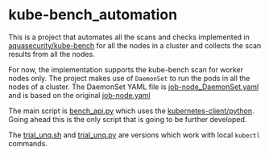 # kube-bench_automation

This is a project that automates all the scans and checks implemented in [aquasecurity/kube-bench](https://github.com/aquasecurity/kube-bench) for all the nodes in a cluster and collects the scan results from all the nodes.

For now, the implementation supports the kube-bench scan for worker nodes only. The project makes use of `DaemonSet` to run the pods in all the nodes of a cluster. The DaemonSet YAML file is [job-node_DaemonSet.yaml](https://github.com/daipayanb/kube-bench_distributed/blob/master/job-node_DaemonSet.yaml) and is based on the original [job-node.yaml](https://github.com/daipayanb/kube-bench_distributed/blob/master/job-node.yaml)

The main script is [bench_api.py](https://github.com/daipayanb/kube-bench_distributed/blob/master/bench_api.py) which uses the [kubernetes-client/python](https://github.com/kubernetes-client/python). Going ahead this is the only script that is going to be further developed.

The [trial_unq.sh](https://github.com/daipayanb/kube-bench_distributed/blob/master/trial_unq.sh) and [trial_unq.py](https://github.com/daipayanb/kube-bench_distributed/blob/master/trial_unq.py) are versions which work with local `kubectl` commands. 
